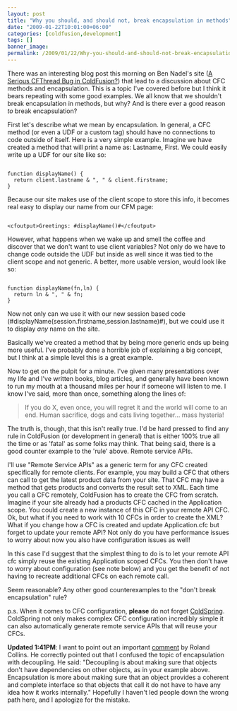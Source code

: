 ```yaml
---
layout: post
title: "Why you should, and should not, break encapsulation in methods"
date: "2009-01-22T10:01:00+06:00"
categories: [coldfusion,development]
tags: []
banner_image: 
permalink: /2009/01/22/Why-you-should-and-should-not-break-encapsulation-in-methods
---
```


There was an interesting blog post this morning on Ben Nadel's site (<a href="http://www.bennadel.com/index.cfm?dax=blog:1468.view">A Serious CFThread Bug in ColdFusion?</a>) that lead to a discussion about CFC methods and encapsulation. This is a topic I've covered before but I think it bears repeating with some good examples. We all know that we shouldn't break encapsulation in methods, but why? And is there ever a good reason <i>to</i> break encapsulation?
<!--more-->
First let's describe what we mean by encapsulation. In general, a CFC method (or even a UDF or a custom tag) should have no connections to code outside of itself. Here is a very simple example. Imagine we have created a method that will print a name as: Lastname, First. We could easily write up a UDF for our site like so:

<code>
function displayName() {
  return client.lastname & ", " & client.firstname;
}
</code>

Because our site makes use of the client scope to store this info, it becomes real easy to display our name from our CFM page:

<code>
&lt;cfoutput&gt;Greetings: #displayName()#&lt;/cfoutput&gt;
</code>

However, what happens when we wake up and smell the coffee and discover that we don't want to use client variables? Not only do we have to change code outside the UDF but inside as well since it was tied to the client scope and not generic. A better, more usable version, would look like so:

<code>
function displayName(fn,ln) {
  return ln & ", " & fn;
}
</code>

Now not only can we use it with our new session based code (#displayName(session.firstname,session.lastname)#), but we could use it to display <i>any</i> name on the site.

Basically we've created a method that by being more generic ends up being more useful. I've probably done a horrible job of explaining a big concept, but I think at a simple level this is a great example. 

Now to get on the pulpit for a minute. I've given many presentations over my life and I've written books, blog articles, and generally have been known to run my mouth at a thousand miles per hour if someone will listen to me. I know I've said, more than once, something along the lines of:

<blockquote>
<p>
If you do X, even once, you will regret it and the world will come to an end. Human sacrifice, dogs and cats living together... mass hysteria! 
</p>
</blockquote>

The truth is, though, that this isn't really true. I'd be hard pressed to find any rule in ColdFusion (or development in general) that is either 100% true all the time or as 'fatal' as some folks may think. That being said, there is a good counter example to the 'rule' above. Remote service APIs. 

I'll use "Remote Service APIs" as a generic term for any CFC created specifically for remote clients. For example, you may build a CFC that others can call to get the latest product data from your site. That CFC may have a method that gets products and converts the result set to XML. Each time you call a CFC remotely, ColdFusion has to create the CFC from scratch. Imagine if your site already had a products CFC cached in the Application scope. You could create a new instance of this CFC in your remote API CFC. Ok, but what if you need to work with 10 CFCs in order to create the XML? What if you change how a CFC is created and update Application.cfc but forget to update your remote API? Not only do you have performance issues to worry about now you also have configuration issues as well! 

In this case I'd suggest that the simplest thing to do is to let your remote API cfc simply reuse the existing Application scoped CFCs. You then don't have to worry about configuration (see note below) and you get the benefit of not having to recreate additional CFCs on each remote call. 

Seem reasonable? Any other good counterexamples to the "don't break encapsulation" rule?

p.s. When it comes to CFC configuration, <b>please</b> do not forget <a href="http://www.coldspringframework.org/">ColdSpring</a>. ColdSpring not only makes complex CFC configuration incredibly simple it can also automatically generate remote service APIs that will reuse your CFCs.

<b>Updated 1:41PM</b>: I want to point out an important <a href="http://www.raymondcamden.com/index.cfm/2009/1/22/Why-you-should-and-should-not-break-encapsulation-in-methods#cFFD1CD52-19B9-E658-9DE7FF927E7A4D38">comment</a> by Roland Collins. He correctly pointed out that I confused the topic of encapsulation with decoupling. He said: "Decoupling is about making sure that objects don't have dependencies on other objects, as in your example above. Encapsulation is more about making sure that an object provides a coherent and complete interface so that objects that call it do not have to have any idea how it works internally." Hopefully I haven't led people down the wrong path here, and I apologize for the mistake.